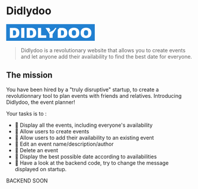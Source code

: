 # Didlydoo

![Didlydoo](./src/img/logo.png)

> Didlydoo is a revolutionary website that allows you to create events and let anyone add their availability to find the best date for everyone.

## The mission

You have been hired by a "truly disruptive" startup, to create a revolutionnary tool to plan events with friends and relatives. Introducing Didlydoo, the event planner!

Your tasks is to :

- 🌱 Display all the events, including everyone's availability
- 🌱 Allow users to create events
- 🌱 Allow users to add their availability to an existing event
- 🌱 Edit an event name/description/author
- 🌱 Delete an event
- 🌼 Display the best possible date according to availabilities
- 🌼 Have a look at the backend code, try to change the message displayed on startup.

BACKEND SOON
